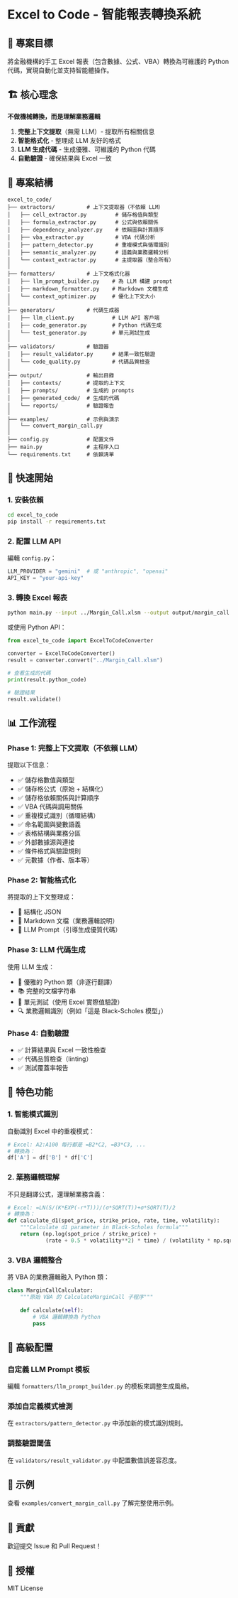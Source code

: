 # Excel to Code - 智能報表轉換系統

## 🎯 專案目標

將金融機構的手工 Excel 報表（包含數據、公式、VBA）轉換為可維護的 Python 代碼，實現自動化並支持智能體操作。

## 🏗️ 核心理念

**不做機械轉換，而是理解業務邏輯**

1. **完整上下文提取**（無需 LLM）- 提取所有相關信息
2. **智能格式化** - 整理成 LLM 友好的格式
3. **LLM 生成代碼** - 生成優雅、可維護的 Python 代碼
4. **自動驗證** - 確保結果與 Excel 一致

## 📁 專案結構

```
excel_to_code/
├── extractors/          # 上下文提取器（不依賴 LLM）
│   ├── cell_extractor.py         # 儲存格值與類型
│   ├── formula_extractor.py      # 公式與依賴關係
│   ├── dependency_analyzer.py    # 依賴圖與計算順序
│   ├── vba_extractor.py          # VBA 代碼分析
│   ├── pattern_detector.py       # 重複模式與循環識別
│   ├── semantic_analyzer.py      # 語義與業務邏輯分析
│   └── context_extractor.py      # 主提取器（整合所有）
│
├── formatters/          # 上下文格式化器
│   ├── llm_prompt_builder.py    # 為 LLM 構建 prompt
│   ├── markdown_formatter.py    # Markdown 文檔生成
│   └── context_optimizer.py     # 優化上下文大小
│
├── generators/          # 代碼生成器
│   ├── llm_client.py            # LLM API 客戶端
│   ├── code_generator.py        # Python 代碼生成
│   └── test_generator.py        # 單元測試生成
│
├── validators/          # 驗證器
│   ├── result_validator.py      # 結果一致性驗證
│   └── code_quality.py          # 代碼品質檢查
│
├── output/              # 輸出目錄
│   ├── contexts/        # 提取的上下文
│   ├── prompts/         # 生成的 prompts
│   ├── generated_code/  # 生成的代碼
│   └── reports/         # 驗證報告
│
├── examples/            # 示例與演示
│   └── convert_margin_call.py
│
├── config.py            # 配置文件
├── main.py              # 主程序入口
└── requirements.txt     # 依賴清單
```

## 🚀 快速開始

### 1. 安裝依賴

```bash
cd excel_to_code
pip install -r requirements.txt
```

### 2. 配置 LLM API

編輯 `config.py`：

```python
LLM_PROVIDER = "gemini"  # 或 "anthropic", "openai"
API_KEY = "your-api-key"
```

### 3. 轉換 Excel 報表

```bash
python main.py --input ../Margin_Call.xlsm --output output/margin_call.py
```

或使用 Python API：

```python
from excel_to_code import ExcelToCodeConverter

converter = ExcelToCodeConverter()
result = converter.convert("../Margin_Call.xlsm")

# 查看生成的代碼
print(result.python_code)

# 驗證結果
result.validate()
```

## 📊 工作流程

### Phase 1: 完整上下文提取（不依賴 LLM）

提取以下信息：

- ✅ 儲存格數值與類型
- ✅ 儲存格公式（原始 + 結構化）
- ✅ 儲存格依賴關係與計算順序
- ✅ VBA 代碼與調用關係
- ✅ 重複模式識別（循環結構）
- ✅ 命名範圍與變數語義
- ✅ 表格結構與業務分區
- ✅ 外部數據源與連接
- ✅ 條件格式與驗證規則
- ✅ 元數據（作者、版本等）

### Phase 2: 智能格式化

將提取的上下文整理成：

- 📄 結構化 JSON
- 📝 Markdown 文檔（業務邏輯說明）
- 🎯 LLM Prompt（引導生成優質代碼）

### Phase 3: LLM 代碼生成

使用 LLM 生成：

- 🐍 優雅的 Python 類（非逐行翻譯）
- 📚 完整的文檔字符串
- 🧪 單元測試（使用 Excel 實際值驗證）
- 🔍 業務邏輯識別（例如「這是 Black-Scholes 模型」）

### Phase 4: 自動驗證

- ✅ 計算結果與 Excel 一致性檢查
- ✅ 代碼品質檢查（linting）
- ✅ 測試覆蓋率報告

## 🎨 特色功能

### 1. 智能模式識別

自動識別 Excel 中的重複模式：

```python
# Excel: A2:A100 每行都是 =B2*C2, =B3*C3, ...
# 轉換為：
df['A'] = df['B'] * df['C']
```

### 2. 業務邏輯理解

不只是翻譯公式，還理解業務含義：

```python
# Excel: =LN(S/(K*EXP(-r*T)))/(σ*SQRT(T))+σ*SQRT(T)/2
# 轉換為：
def calculate_d1(spot_price, strike_price, rate, time, volatility):
    """Calculate d1 parameter in Black-Scholes formula"""
    return (np.log(spot_price / strike_price) + 
            (rate + 0.5 * volatility**2) * time) / (volatility * np.sqrt(time))
```

### 3. VBA 邏輯整合

將 VBA 的業務邏輯融入 Python 類：

```python
class MarginCallCalculator:
    """原始 VBA 的 CalculateMarginCall 子程序"""
    
    def calculate(self):
        # VBA 邏輯轉換為 Python
        pass
```

## 🔧 高級配置

### 自定義 LLM Prompt 模板

編輯 `formatters/llm_prompt_builder.py` 的模板來調整生成風格。

### 添加自定義模式檢測

在 `extractors/pattern_detector.py` 中添加新的模式識別規則。

### 調整驗證閾值

在 `validators/result_validator.py` 中配置數值誤差容忍度。

## 📝 示例

查看 `examples/convert_margin_call.py` 了解完整使用示例。

## 🤝 貢獻

歡迎提交 Issue 和 Pull Request！

## 📄 授權

MIT License
